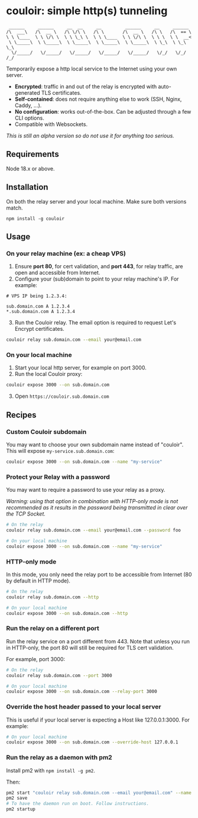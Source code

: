 # couloir: simple http(s) tunneling

```
 ______     ______     __  __     __         ______     __     ______
/\  ___\   /\  __ \   /\ \/\ \   /\ \       /\  __ \   /\ \   /\  == \
\ \ \____  \ \ \/\ \  \ \ \_\ \  \ \ \____  \ \ \/\ \  \ \ \  \ \  __<
 \ \_____\  \ \_____\  \ \_____\  \ \_____\  \ \_____\  \ \_\  \ \_\ \_\
  \/_____/   \/_____/   \/_____/   \/_____/   \/_____/   \/_/   \/_/ /_/
```

Temporarily expose a http local service to the Internet using your own server.

- **Encrypted**: traffic in and out of the relay is encrypted with auto-generated TLS certificates.
- **Self-contained**: does not require anything else to work (SSH, Nginx, Caddy, ...).
- **No configuration**: works out-of-the-box. Can be adjusted through a few CLI options.
- Compatible with Websockets.

_This is still an alpha version so do not use it for anything too serious._

## Requirements

Node 18.x or above.

## Installation

On both the relay server and your local machine. Make sure both versions match.

```
npm install -g couloir
```

## Usage

### On your **relay** machine (ex: a cheap VPS)

1. Ensure **port 80**, for cert validation, and **port 443**, for relay traffic, are open and accessible from Internet.
2. Configure your (sub)domain to point to your relay machine's IP. For example:

```
# VPS IP being 1.2.3.4:

sub.domain.com A 1.2.3.4
*.sub.domain.com A 1.2.3.4
```

3. Run the Couloir relay. The email option is required to request Let's Encrypt certificates.

```sh
couloir relay sub.domain.com --email your@email.com
```

### On your **local** machine

1. Start your local http server, for example on port 3000.
2. Run the local Couloir proxy:

```sh
couloir expose 3000 --on sub.domain.com
```

3. Open `https://couloir.sub.domain.com`

## Recipes

### Custom Couloir subdomain

You may want to choose your own subdomain name instead of "couloir".
This will expose `my-service.sub.domain.com`:

```sh
couloir expose 3000 --on sub.domain.com --name "my-service"
```

### Protect your Relay with a password

You may want to require a password to use your relay as a proxy.

_Warning: using that option in combination with HTTP-only mode is not recommended as it results in the password
being transmitted in clear over the TCP Socket._

```sh
# On the relay
couloir relay sub.domain.com --email your@email.com --password foo

# On your local machine
couloir expose 3000 --on sub.domain.com --name "my-service"
```

### HTTP-only mode

In this mode, you only need the relay port to be accessible from Internet (80 by default in HTTP mode).

```sh
# On the relay
couloir relay sub.domain.com --http

# On your local machine
couloir expose 3000 --on sub.domain.com --http
```

### Run the relay on a different port

Run the relay service on a port different from 443. Note that unless you run in HTTP-only, the port 80 will
still be required for TLS cert validation.

For example, port 3000:

```sh
# On the relay
couloir relay sub.domain.com --port 3000

# On your local machine
couloir expose 3000 --on sub.domain.com --relay-port 3000
```

### Override the host header passed to your local server

This is useful if your local server is expecting a Host like 127.0.0.1:3000. For example:

```sh
# On your local machine
couloir expose 3000 --on sub.domain.com --override-host 127.0.0.1
```

### Run the relay as a daemon with pm2

Install pm2 with `npm install -g pm2`.

Then:

```sh
pm2 start "couloir relay sub.domain.com --email your@email.com" --name couloir
pm2 save
# To have the daemon run on boot. Follow instructions.
pm2 startup
```
